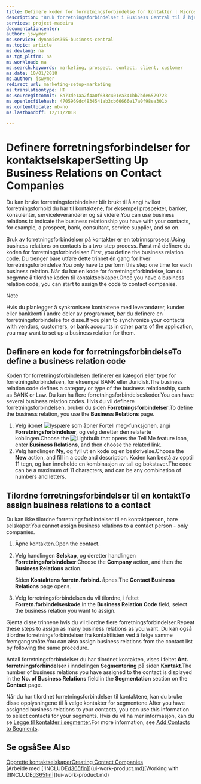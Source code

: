 ```yaml
---
title: Definere koder for forretningsforbindelse for kontakter | Microsoft-dokumentasjon
description: "Bruk forretningsforbindelser i Business Central til å hjelpe til med markedsføring, og til å angi hvilket forretningsforhold du har til prospekter, klienter og kunder, for eksempel en bank eller serviceleverandør."
services: project-madeira
documentationcenter: 
author: jswymer
ms.service: dynamics365-business-central
ms.topic: article
ms.devlang: na
ms.tgt_pltfrm: na
ms.workload: na
ms.search.keywords: marketing, prospect, contact, client, customer
ms.date: 10/01/2018
ms.author: jswymer
redirect_url: marketing-setup-marketing
ms.translationtype: HT
ms.sourcegitcommit: 8a73de1aa2f4a0f633c401ea341bb7bde6579723
ms.openlocfilehash: 4705969dc4834541ab3cb66666e17a0f98ea301b
ms.contentlocale: nb-no
ms.lasthandoff: 12/11/2018

---
```

# <a name="setting-up-business-relations-on-contact-companies"></a><span data-ttu-id="98be3-103">Definere forretningsforbindelser for kontaktselskaper</span><span class="sxs-lookup"><span data-stu-id="98be3-103">Setting Up Business Relations on Contact Companies</span></span>
<span data-ttu-id="98be3-104">Du kan bruke forretningsforbindelser blir brukt til å angi hvilket forretningsforhold du har til kontaktene, for eksempel prospekter, banker, konsulenter, serviceleverandører og så videre.</span><span class="sxs-lookup"><span data-stu-id="98be3-104">You can use business relations to indicate the business relationship you have with your contacts, for example, a prospect, bank, consultant, service supplier, and so on.</span></span>

<span data-ttu-id="98be3-105">Bruk av forretningsforbindelser på kontakter er en totrinnsprosess.</span><span class="sxs-lookup"><span data-stu-id="98be3-105">Using business relations on contacts is a two-step process.</span></span> <span data-ttu-id="98be3-106">Først må definere du koden for forretningsforbindelsen.</span><span class="sxs-lookup"><span data-stu-id="98be3-106">First, you define the business relation code.</span></span> <span data-ttu-id="98be3-107">Du trenger bare utføre dette trinnet én gang for hver forretningsforbindelse.</span><span class="sxs-lookup"><span data-stu-id="98be3-107">You only have to perform this step one time for each business relation.</span></span> <span data-ttu-id="98be3-108">Når du har en kode for forretningsforbindelse, kan du begynne å tilordne koden til kontaktselskaper.</span><span class="sxs-lookup"><span data-stu-id="98be3-108">Once you have a business relation code, you can start to assign the code to contact companies.</span></span>

> [!NOTE]  
>   <span data-ttu-id="98be3-109">Hvis du planlegger å synkronisere kontaktene med leverandører, kunder eller bankkonti i andre deler av programmet, bør du definere en forretningsforbindelse for disse.</span><span class="sxs-lookup"><span data-stu-id="98be3-109">If you plan to synchronize your contacts with vendors, customers, or bank accounts in other parts of the application, you may want to set up a business relation for them.</span></span>

## <a name="to-define-a-business-relation-code"></a><span data-ttu-id="98be3-110">Definere en kode for forretningsforbindelse</span><span class="sxs-lookup"><span data-stu-id="98be3-110">To define a business relation code</span></span>
<span data-ttu-id="98be3-111">Koden for forretningsforbindelsen definerer en kategori eller type for forretningsforbindelsen, for eksempel BANK eller Juridisk.</span><span class="sxs-lookup"><span data-stu-id="98be3-111">The business relation code defines a category or type of the business relationship, such as BANK or Law.</span></span> <span data-ttu-id="98be3-112">Du kan ha flere forretningsforbindelseskoder.</span><span class="sxs-lookup"><span data-stu-id="98be3-112">You can have several business relation codes.</span></span> <span data-ttu-id="98be3-113">Hvis du vil definere forretningsforbindelsen, bruker du siden **Forretningsforbindelser**.</span><span class="sxs-lookup"><span data-stu-id="98be3-113">To define the business relation, you use the **Business Relations** page.</span></span>

1. <span data-ttu-id="98be3-114">Velg ikonet ![lyspære som åpner Fortell meg-funksjonen](media/ui-search/search_small.png "Fortell hva du vil gjøre"), angi **Forretningsforbindelser**, og velg deretter den relaterte koblingen.</span><span class="sxs-lookup"><span data-stu-id="98be3-114">Choose the ![Lightbulb that opens the Tell Me feature](media/ui-search/search_small.png "Tell me what you want to do") icon, enter **Business Relations**, and then choose the related link.</span></span>
2. <span data-ttu-id="98be3-115">Velg handlingen **Ny**, og fyll ut en kode og en beskrivelse.</span><span class="sxs-lookup"><span data-stu-id="98be3-115">Choose the **New** action, and fill in a code and description.</span></span> <span data-ttu-id="98be3-116">Koden kan bestå av opptil 11 tegn, og kan inneholde en kombinasjon av tall og bokstaver.</span><span class="sxs-lookup"><span data-stu-id="98be3-116">The code can be a maximum of 11 characters, and can be any combination of numbers and letters.</span></span>

## <a name="AssignBusRelContact"></a> <span data-ttu-id="98be3-117">Tilordne forretningsforbindelser til en kontakt</span><span class="sxs-lookup"><span data-stu-id="98be3-117">To assign business relations to a contact</span></span>
<span data-ttu-id="98be3-118">Du kan ikke tilordne forretningsforbindelser til en kontaktperson, bare selskaper.</span><span class="sxs-lookup"><span data-stu-id="98be3-118">You cannot assign business relations to a contact person - only companies.</span></span>

1. <span data-ttu-id="98be3-119">Åpne kontakten.</span><span class="sxs-lookup"><span data-stu-id="98be3-119">Open the contact.</span></span>
2. <span data-ttu-id="98be3-120">Velg handlingen **Selskap**, og deretter handlingen **Forretningsforbindelser**.</span><span class="sxs-lookup"><span data-stu-id="98be3-120">Choose the **Company** action, and then the **Business Relations** action.</span></span>

    <span data-ttu-id="98be3-121">Siden **Kontaktens forretn.forbind.** åpnes.</span><span class="sxs-lookup"><span data-stu-id="98be3-121">The **Contact Business Relations** page opens.</span></span>
3. <span data-ttu-id="98be3-122">Velg forretningsforbindelsen du vil tilordne, i feltet **Forretn.forbindelseskode**.</span><span class="sxs-lookup"><span data-stu-id="98be3-122">In the **Business Relation Code** field, select the business relation you want to assign.</span></span>

<span data-ttu-id="98be3-123">Gjenta disse trinnene hvis du vil tilordne flere forretningsforbindelser.</span><span class="sxs-lookup"><span data-stu-id="98be3-123">Repeat these steps to assign as many business relations as you want.</span></span> <span data-ttu-id="98be3-124">Du kan også tilordne forretningsforbindelser fra kontaktlisten ved å følge samme fremgangsmåte.</span><span class="sxs-lookup"><span data-stu-id="98be3-124">You can also assign business relations from the contact list by following the same procedure.</span></span>

<span data-ttu-id="98be3-125">Antall forretningsforbindelser du har tilordnet kontakten, vises i feltet **Ant. forretningsforbindelser** i inndelingen **Segmentering** på siden **Kontakt**.</span><span class="sxs-lookup"><span data-stu-id="98be3-125">The number of business relations you have assigned to the contact is displayed in the **No. of Business Relations** field in the **Segmentation** section on the **Contact** page.</span></span>

<span data-ttu-id="98be3-126">Når du har tilordnet forretningsforbindelser til kontaktene, kan du bruke disse opplysningene til å velge kontakter for segmentene.</span><span class="sxs-lookup"><span data-stu-id="98be3-126">After you have assigned business relations to your contacts, you can use this information to select contacts for your segments.</span></span> <span data-ttu-id="98be3-127">Hvis du vil ha mer informasjon, kan du se [Legge til kontakter i segmenter](marketing-add-contact-segment.md).</span><span class="sxs-lookup"><span data-stu-id="98be3-127">For more information, see [Add Contacts to Segments](marketing-add-contact-segment.md).</span></span>

## <a name="see-also"></a><span data-ttu-id="98be3-128">Se også</span><span class="sxs-lookup"><span data-stu-id="98be3-128">See Also</span></span>
[<span data-ttu-id="98be3-129">Opprette kontaktselskaper</span><span class="sxs-lookup"><span data-stu-id="98be3-129">Creating Contact Companies</span></span>](marketing-create-contact-companies.md)  
<span data-ttu-id="98be3-130">[Arbeide med [!INCLUDE[d365fin](includes/d365fin_md.md)]](ui-work-product.md)</span><span class="sxs-lookup"><span data-stu-id="98be3-130">[Working with [!INCLUDE[d365fin](includes/d365fin_md.md)]](ui-work-product.md)</span></span>

